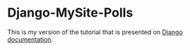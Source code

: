 # Django-MySite-Polls
This is my version of the tutorial that is presented on [Django documentation](https://docs.djangoproject.com/en/4.1/).
